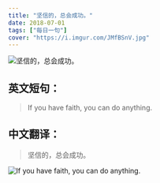 ```yaml
---
title: "坚信的，总会成功。"
date: 2018-07-01
tags: ["每日一句"]
cover: "https://i.imgur.com/JMfBSnV.jpg"
---
```


![坚信的，总会成功。](https://i.imgur.com/ajJiGyc.jpg)

## 英文短句：
> If you have faith, you can do anything.

<!--more-->

## 中文翻译：
> 坚信的，总会成功。

![If you have faith, you can do anything.](https://i.imgur.com/Lb16QCs.jpg)

